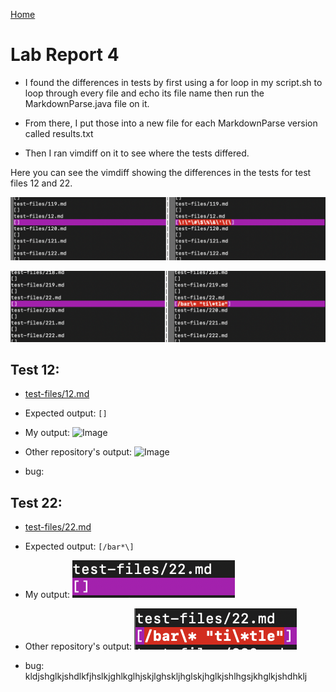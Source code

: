 [Home](../index.md)

# Lab Report 4

* I found the differences in tests by first using a for loop in my script.sh to loop through every file and echo its file name then run the MarkdownParse.java file on it. 

* From there, I put those into a new file for each MarkdownParse version called results.txt

* Then I ran vimdiff on it to see where the tests differed. 

Here you can see the vimdiff showing the differences in the tests for test files 12 and 22.

![Image](test12.png)

![Image](test22.png)

    

## Test 12:

* [test-files/12.md](https://github.com/nidhidhamnani/markdown-parser/blob/main/test-files/12.md?plain=1)


* Expected output: 
`[]`


* My output: 
![Image](my-output.png)


* Other repository's output: 
![Image](their-output.png)

* bug:


## Test 22:

* [test-files/22.md](https://github.com/nidhidhamnani/markdown-parser/blob/main/test-files/22.md?plain=1)


* Expected output: 
`[/bar*\]`


* My output: 
![Image](my-output22.png)


* Other repository's output: 
![Image](their-output22.png)

* bug: kldjshglkjshdlkfjhslkjghlkglhjskjlghskljhglskjhglkjshlhgsjkhglkjshdhklj

